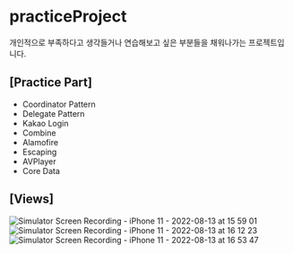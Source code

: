 # practiceProject  

개인적으로 부족하다고 생각들거나 연습해보고 싶은 부분들을 채워나가는 프로젝트입니다.

## [Practice Part]
- Coordinator Pattern
- Delegate Pattern
- Kakao Login
- Combine
- Alamofire
- Escaping
- AVPlayer
- Core Data

## [Views]
![Simulator Screen Recording - iPhone 11 - 2022-08-13 at 15 59 01](https://user-images.githubusercontent.com/50910456/184473592-886a08f5-8fcb-408a-aec4-3b7ce32e72a2.gif)
![Simulator Screen Recording - iPhone 11 - 2022-08-13 at 16 12 23](https://user-images.githubusercontent.com/50910456/184473636-3091a180-3b3c-4d01-9fce-18dc7ee2c42c.gif)
![Simulator Screen Recording - iPhone 11 - 2022-08-13 at 16 53 47](https://user-images.githubusercontent.com/50910456/184474721-cf948bad-9e63-41a3-bca7-d3f82512c9dd.gif)
